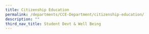 ```yaml
---
title: Citizenship Education
permalink: /departments/CCE-Department/citizenship-education/
description: ""
third_nav_title: Student Devt & Well Being
---
```

